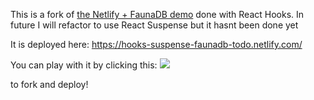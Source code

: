 This is a fork of [the Netlify + FaunaDB demo](https://github.com/netlify/fauna-one-click) done with React Hooks. In future I will refactor to use React Suspense but it hasnt been done yet

It is deployed here: https://hooks-suspense-faunadb-todo.netlify.com/

You can play with it by clicking this: <a href="https://app.netlify.com/start/deploy?repository=https://github.com/sw-yx/hooks-suspense-faunadb-todo&stack=fauna"><img src="https://www.netlify.com/img/deploy/button.svg"></a>

to fork and deploy!
